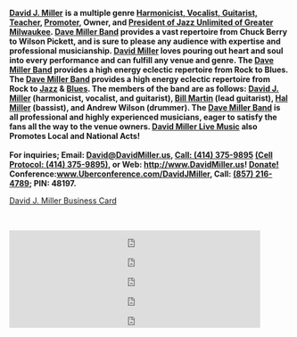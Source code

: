 <a href="http://www.davidmiller.us/"><b>David J. Miller</b></a> <b>is a multiple genre <a href="http://www.davidmiller.us/PromoPack"><b>Harmonicist, Vocalist, Guitarist,</b></a> <a href="http://www.davidmiller.us/Lessons">Teacher,</a> <a href="http://www.davidmiller.us/Promotions">Promoter</a><a>,</a> Owner, and <a href="http://www.davidmiller.us/JazzUnlimitedOfGreaterMilwaukee">President of Jazz Unlimited of Greater Milwaukee</a>. <a href="http://www.davidmiller.us/PromoPack">Dave Miller Band</a> provides a vast repertoire from Chuck Berry to Wilson Pickett, and is sure to please any audience with expertise and professional musicianship. <a href="http://www.davidmiller.us/PromoPack">David Miller</a> loves pouring out heart and soul into every performance and can fulfill any venue and genre. The <a href="http://www.davidmiller.us/PromoPack">Dave Miller Band</a> provides a high energy eclectic repertoire from Rock to Blues. The <a href="http://www.davidmiller.us/PromoPack">Dave Miller Band</a> provides a high energy eclectic repertoire from Rock to <a href="http://www.davidmiller.us/uploads/9/9/9/1/9991106/new_orleans.mp3">Jazz</a> &amp; <a href="http://t.umblr.com/redirect?z=https%3A%2F%2Fsoundcloud.com%2Fdavemillerband%2Fdaves-boogie&amp;t=MGQ3YzE4OGVjMjY5ZDU3OGFhOTBjZmY4Y2YwNjU0NzE2MDNkYWE5OCxXek9sOVpNMg%3D%3D&amp;b=t%3A_eDLfohJfljan21rGj84FQ&amp;m=0">Blues</a>. The members of the band are as follows: <a href="http://www.davidmiller.us/PromoPack">David J. Miller</a> (harmonicist, vocalist, and guitarist), <a href="http://t.umblr.com/redirect?z=https%3A%2F%2Fwww.facebook.com%2Fwilliam.l.martin.37&amp;t=OTJhMDljYzdlYmY4YmY5MGZlZTljN2MxYzViZDlhOTJkOWM3MjQzYixXek9sOVpNMg%3D%3D&amp;b=t%3A_eDLfohJfljan21rGj84FQ&amp;m=0">Bill Martin</a> (lead guitarist), <a href="https://www.facebook.com/hal.miller.125" target="_blank">Hal Miller</a> (bassist), and Andrew Wilson (drummer). The <a href="http://www.davidmiller.us/PromoPack">Dave Miller Band</a> is all professional and highly experienced musicians, eager to satisfy the fans all the way to the venue owners. <a href="http://www.davidmiller.us/Promotions">David Miller Live Music</a> also Promotes Local and National Acts! <br><br>
For inquiries; Email: <a href="http://t.umblr.com/redirect?z=mailto%3Adavid%40davidmiller.us&amp;t=NzU1M2Y2OWUwOTExOGE4NzY5M2FjYzk5MjJhMTE5NTJiZjgyYjUwOSxXek9sOVpNMg%3D%3D&amp;b=t%3A_eDLfohJfljan21rGj84FQ&amp;m=0">David@DavidMiller.us,</a> <a href="http://t.umblr.com/redirect?z=denied%3Acallto%3A%2B14143759895&amp;t=N2JlNDY1YWI5MzUwMTQ0MzMxODk1MzhlYjhmNTY4MTQ0ZGEyZjY2YixXek9sOVpNMg%3D%3D&amp;b=t%3A_eDLfohJfljan21rGj84FQ&amp;m=0">Call: (414) 375-9895</a> <a href="http://t.umblr.com/redirect?z=denied%3Atel%3A%2B14143759895&amp;t=YWUzODIzZDU5ZDI0MTkzYzQ0MmM1YzBmMjFjMmFhYTllNzQzYTdhOSxXek9sOVpNMg%3D%3D&amp;b=t%3A_eDLfohJfljan21rGj84FQ&amp;m=0">(Cell Protocol: (414) 375-9895)</a>, or Web: <a href="http://www.davidmiller.us/">http://www.DavidMiller.us</a>! <a href="http://www.davidmiller.us/Donate">Donate!</a> Conference:<a href="http://t.umblr.com/redirect?z=https%3A%2F%2Fwww.Uberconference.com%2FDavidJMiller&amp;t=MWMyODYyZTk0NTdiMGYyZTM3MGY4NGY3NzU2MTkyNWYxMGE1MzE1MixXek9sOVpNMg%3D%3D&amp;b=t%3A_eDLfohJfljan21rGj84FQ&amp;m=0">www.Uberconference.com/DavidJMiller</a>, Call: <a href="http://t.umblr.com/redirect?z=denied%3Acallto%3A%2B18572164789&amp;t=ODdkM2U2MTQyODM1OWZhNDlmZTA0M2ViNzU0Y2RkNTU0NjZlZjRlYSxXek9sOVpNMg%3D%3D&amp;b=t%3A_eDLfohJfljan21rGj84FQ&amp;m=0">(857) 216-4789</a>; PIN: 48197.
</b></p><p><a href="http://static.tumblr.com/v0xy3hc/GIdoe865t/davidmillerlivemusicbusinesscard.pdf">David J. Miller Business Card</a></p><br>
<!-- Go to www.addthis.com/dashboard to customize your tools --> <script type="text/javascript" src="//s7.addthis.com/js/300/addthis_widget.js#pubid=ra-4fa4e45f377cb723"></script>
<iframe src="https://www.facebook.com/plugins/like.php?href=https%3A%2F%2Fwww.facebook.com%2FBluesAndJazzPromotions&amp;width=450&amp;layout=standard&amp;action=like&amp;size=small&amp;show_faces=false&amp;share=true&amp;height=35&amp;appId" width="450" height="35" style="border:none;overflow:hidden" scrolling="no" frameborder="0" allowtransparency="true"></iframe><iframe frameborder="0" height="35" scrolling="no" src="https://www.facebook.com/plugins/like.php?href=https%3A%2F%2Fwww.facebook.com%2FDaveMillerBand%2F&amp;width=450&amp;layout=standard&amp;action=like&amp;size=small&amp;show_faces=false&amp;share=true&amp;height=35&amp;appId" width="450" style="border: none; overflow: hidden;"></iframe> <iframe frameborder="0" height="35" scrolling="no" src="https://www.facebook.com/plugins/like.php?href=https%3A%2F%2Fwww.facebook.com%2FJazzUnlimitedMKE.org&amp;width=450&amp;layout=standard&amp;action=like&amp;size=small&amp;show_faces=false&amp;share=true&amp;height=35&amp;appId" width="450" style="border: none; overflow: hidden;"></iframe> <iframe frameborder="0" height="35" scrolling="no" src="https://www.facebook.com/plugins/like.php?href=https%3A%2F%2Fwww.facebook.com%2FWisconsinAnnualBluesHarmonicaFestival&amp;width=450&amp;layout=standard&amp;action=like&amp;size=small&amp;show_faces=false&amp;share=true&amp;height=35&amp;appId" width="450" style="border: none; overflow: hidden;"></iframe> <iframe frameborder="0" height="35" scrolling="no" src="https://www.facebook.com/plugins/follow.php?href=https%3A%2F%2Fwww.facebook.com%2FDavidMiller.us&amp;width=450&amp;height=35&amp;layout=standard&amp;size=small&amp;show_faces=false&amp;appId" width="450" style="border: none; overflow: hidden;"></iframe>

 <!--Start of Tawk.to Script--><script type="text/javascript">// <![CDATA[
var Tawk_API=Tawk_API||{}, Tawk_LoadStart=new Date();
(function(){
var s1=document.createElement("script"),s0=document.getElementsByTagName("script")[0];
s1.async=true;
s1.src='https://embed.tawk.to/56698bd80c2fc456799e54eb/default';
s1.charset='UTF-8';
s1.setAttribute('crossorigin','*');
s0.parentNode.insertBefore(s1,s0);
})();
// ]]></script><!--End of Tawk.to Script--></p>
<script>
  (function(i,s,o,g,r,a,m){i['GoogleAnalyticsObject']=r;i[r]=i[r]||function(){
  (i[r].q=i[r].q||[]).push(arguments)},i[r].l=1*new Date();a=s.createElement(o),
  m=s.getElementsByTagName(o)[0];a.async=1;a.src=g;m.parentNode.insertBefore(a,m)
  })(window,document,'script','https://www.google-analytics.com/analytics.js','ga');

  ga('create', 'UA-60092324-1', 'auto');
  ga('send', 'pageview');</script><h1><by david miller live music></by></h1>

<meta name="msvalidate.01" content="2D4DCB9C68E255AE5BBAD99A84B080D9"><meta name="description" content="David J. Miller is a multiple genre Harmonicist, Vocalist, Guitarist, Teacher, Owner, Promoter, and Jazz Unlimited of Greater Milwaukee President."></p>

